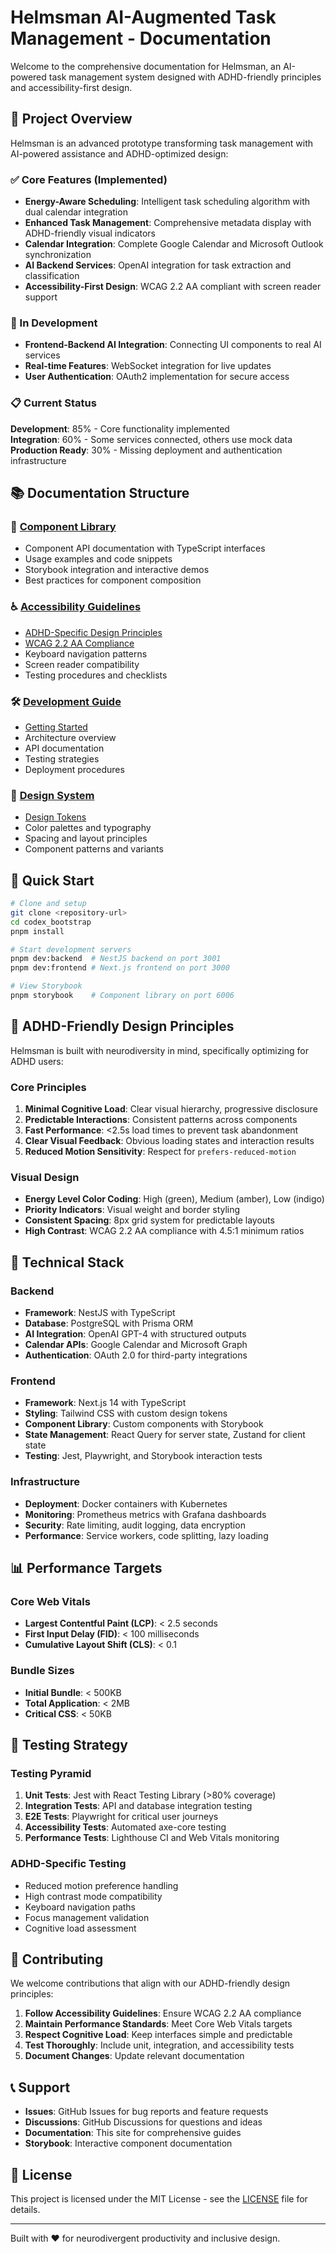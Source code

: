 # Helmsman AI-Augmented Task Management - Documentation

Welcome to the comprehensive documentation for Helmsman, an AI-powered task management system designed with ADHD-friendly principles and accessibility-first design.

## 🎯 Project Overview

Helmsman is an advanced prototype transforming task management with AI-powered assistance and ADHD-optimized design:

### ✅ Core Features (Implemented)
- **Energy-Aware Scheduling**: Intelligent task scheduling algorithm with dual calendar integration
- **Enhanced Task Management**: Comprehensive metadata display with ADHD-friendly visual indicators
- **Calendar Integration**: Complete Google Calendar and Microsoft Outlook synchronization
- **AI Backend Services**: OpenAI integration for task extraction and classification
- **Accessibility-First Design**: WCAG 2.2 AA compliant with screen reader support

### 🔄 In Development
- **Frontend-Backend AI Integration**: Connecting UI components to real AI services
- **Real-time Features**: WebSocket integration for live updates
- **User Authentication**: OAuth2 implementation for secure access

### 📋 Current Status
**Development**: 85% - Core functionality implemented  
**Integration**: 60% - Some services connected, others use mock data  
**Production Ready**: 30% - Missing deployment and authentication infrastructure

## 📚 Documentation Structure

### 🧩 [Component Library](./components/README.md)
- Component API documentation with TypeScript interfaces
- Usage examples and code snippets
- Storybook integration and interactive demos
- Best practices for component composition

### ♿ [Accessibility Guidelines](./accessibility/)
- [ADHD-Specific Design Principles](./accessibility/ADHD-guidelines.md)
- [WCAG 2.2 AA Compliance](./accessibility/wcag-compliance.md)
- Keyboard navigation patterns
- Screen reader compatibility
- Testing procedures and checklists

### 🛠️ [Development Guide](./development/)
- [Getting Started](./development/getting-started.md)
- Architecture overview
- API documentation
- Testing strategies
- Deployment procedures

### 🎨 [Design System](./design-system/)
- [Design Tokens](./design-system/tokens.md)
- Color palettes and typography
- Spacing and layout principles
- Component patterns and variants

## 🚀 Quick Start

```bash
# Clone and setup
git clone <repository-url>
cd codex_bootstrap
pnpm install

# Start development servers
pnpm dev:backend  # NestJS backend on port 3001
pnpm dev:frontend # Next.js frontend on port 3000

# View Storybook
pnpm storybook    # Component library on port 6006
```

## 🧠 ADHD-Friendly Design Principles

Helmsman is built with neurodiversity in mind, specifically optimizing for ADHD users:

### Core Principles
1. **Minimal Cognitive Load**: Clear visual hierarchy, progressive disclosure
2. **Predictable Interactions**: Consistent patterns across components
3. **Fast Performance**: <2.5s load times to prevent task abandonment
4. **Clear Visual Feedback**: Obvious loading states and interaction results
5. **Reduced Motion Sensitivity**: Respect for `prefers-reduced-motion`

### Visual Design
- **Energy Level Color Coding**: High (green), Medium (amber), Low (indigo)
- **Priority Indicators**: Visual weight and border styling
- **Consistent Spacing**: 8px grid system for predictable layouts
- **High Contrast**: WCAG 2.2 AA compliance with 4.5:1 minimum ratios

## 🔧 Technical Stack

### Backend
- **Framework**: NestJS with TypeScript
- **Database**: PostgreSQL with Prisma ORM
- **AI Integration**: OpenAI GPT-4 with structured outputs
- **Calendar APIs**: Google Calendar and Microsoft Graph
- **Authentication**: OAuth 2.0 for third-party integrations

### Frontend
- **Framework**: Next.js 14 with TypeScript
- **Styling**: Tailwind CSS with custom design tokens
- **Component Library**: Custom components with Storybook
- **State Management**: React Query for server state, Zustand for client state
- **Testing**: Jest, Playwright, and Storybook interaction tests

### Infrastructure
- **Deployment**: Docker containers with Kubernetes
- **Monitoring**: Prometheus metrics with Grafana dashboards
- **Security**: Rate limiting, audit logging, data encryption
- **Performance**: Service workers, code splitting, lazy loading

## 📊 Performance Targets

### Core Web Vitals
- **Largest Contentful Paint (LCP)**: < 2.5 seconds
- **First Input Delay (FID)**: < 100 milliseconds
- **Cumulative Layout Shift (CLS)**: < 0.1

### Bundle Sizes
- **Initial Bundle**: < 500KB
- **Total Application**: < 2MB
- **Critical CSS**: < 50KB

## 🧪 Testing Strategy

### Testing Pyramid
1. **Unit Tests**: Jest with React Testing Library (>80% coverage)
2. **Integration Tests**: API and database integration testing
3. **E2E Tests**: Playwright for critical user journeys
4. **Accessibility Tests**: Automated axe-core testing
5. **Performance Tests**: Lighthouse CI and Web Vitals monitoring

### ADHD-Specific Testing
- Reduced motion preference handling
- High contrast mode compatibility
- Keyboard navigation paths
- Focus management validation
- Cognitive load assessment

## 🌟 Contributing

We welcome contributions that align with our ADHD-friendly design principles:

1. **Follow Accessibility Guidelines**: Ensure WCAG 2.2 AA compliance
2. **Maintain Performance Standards**: Meet Core Web Vitals targets
3. **Respect Cognitive Load**: Keep interfaces simple and predictable
4. **Test Thoroughly**: Include unit, integration, and accessibility tests
5. **Document Changes**: Update relevant documentation

## 📞 Support

- **Issues**: GitHub Issues for bug reports and feature requests
- **Discussions**: GitHub Discussions for questions and ideas
- **Documentation**: This site for comprehensive guides
- **Storybook**: Interactive component documentation

## 📄 License

This project is licensed under the MIT License - see the [LICENSE](../LICENSE) file for details.

---

Built with ❤️ for neurodivergent productivity and inclusive design.
